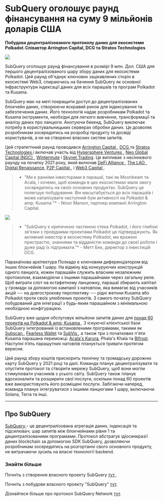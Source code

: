 # SubQuery оголошує раунд фінансування на суму 9 мільйонів доларів США

**Побудова децентралізованого протоколу даних для екосистеми Polkadot. Співавтор Arrington Capital, DCG та Stratos Technologies**

![](https://cdn-images-1.medium.com/max/1600/0*PR4oqrB9Am03VseR)

SubQuery оголошує раунд фінансування в розмірі 9 млн. Дол. США для першого децентралізованого шару збору даних для екосистеми Polkadot. Цей раунд об'єднує ключових зацікавлених сторін в екосистемі Web3, спираючись на бачення SubQuery як основної інфраструктури індексації даних для всіх парашаїв та програм Polkadot та Kusama.

SubQuery має на меті покращити доступ до децентралізованих блокчейн даних, створюючи яскравий ринок для індексування та забезпечення даних. Його технологія надає розробникам Polkadot та Kusama інструменти, необхідні для легкого вивчення, трансформації та аналізу даних про ланцюги. Анотуючи бекенд, SubQuery виключає потребу в користувальницьких серверах обробки даних. Це дозволяє розробникам зосередитись на розробці продукту та досвіді користувачів, а не на створенні власних систем запитів.

Цей стратегічний раунд проводився [ Arrington Capital ](https://arringtonxrpcapital.com/), [ DCG ](https://dcg.co/) та [ Stratos Technologies ](https://www.stratoslp.com/) і включав участь від [ Hypersphere Ventures ](https://hypersphere.ventures/), [ Neo Global Capital (NGC) ](http://ngc.fund/), [ Wintermute](https://www.wintermute.com/) і [Skynet Trading](http://skynettrading.com/). Це випливає з насіннєвого раунду на початку 2021 року, який включав [ DeFi Alliance ](https://defialliance.co/), [ The LAO ](https://www.thelao.io/), [Digital Renaissance](https://drf.ee/), [ P2P Capital ](https://www.p2pcap.com/), і [ Web3 Capital ](https://web3.capital/).

> * "Ми є ранніми інвесторами в парашаї, такі як Moonbeam та Acala, і хочемо, щоб команди в цих екосистемах мали змогу зосередитись на своїх основних продуктах. SubQuery це полегшує побудування. Він масштабується до всіх парашаїв і може каталізувати наступний бум активності на Polkadot & amp; Kusama "* - Ninor Mansor, партнер компанії Arrington Capital.

![](https://cdn-images-1.medium.com/max/1600/1*j4VHuY_BgjkYv_bQ6_DmcQ.gif)

> * "SubQuery є критичною частиною стека Polkadot, і його глибокі зв'язки з провідними проектами Polkadot це підтверджують. Як активний інвестор в екосистему Polkadot, ми вражені пристрастю, знаннями та відданістю команди до своєї роботи і дуже раді їх підтримати."* - Метт Бек, директор з інвестицій DCG.

Парахаїнова архітектура Полкадо є ключовим диференціатором від інших блокчейнів 1 шару. На відміну від конкуруючих конструкцій одного ланцюга, кожен парашайн служить власним незалежним протоколом, взаємодіючи з іншими парашайнами через загальну реле. Щоб виграти слот на естафетному ланцюжку, парашаї збирають капітал у громади за допомогою кампанії з натовпом, яка вимагає від учасників акцій --- на довгострокову перспективу --- рідні жетони Kusama або Polkadot проти своїх улюблених проектів. З самого початку SubQuery побудований для інтеграції з будь-яким парашайном з мінімальною необхідною конфігурацією.

SubQuery вже щодня обслуговує мільйони запитів даних для [ понад 60 проектів на Polkadot & amp; Kusama ](https://explorer.subquery.network/). З існуючої клієнтської бази SubQuery інтегрований із встановленими програмами, такими як [ Subscan ](https://subquery.medium.com/subscans-multi-signature-tool-powered-by-subquery-926da3e4fc25), [ Fearless Wallet](https://explorer.subquery.network/subquery/ef1rspb/fearless-wallet) та [ SubVis ](https://subquery.medium.com/explore-kusama-auctions-with-subvis-io-and-subquery-522351538d17), а також три з початкових п'яти Kusama парашана переможці: [Acala's Karura](https://subquery.medium.com/karura-integrates-with-subquery-to-aggregate-and-serve-defi-data-to-kusama-builders-d34f0e722311), Phala's Khala та [Bifrost](https://subquery.medium.com/bifrost-chooses-subquery-to-provide-the-data-for-their-new-dapp-c8005ee54f38). Наступні п’ять парашутних натовпів планується тривати протягом вересня.

Цей раунд збору коштів прискорить технічну та громадську дорожню карту SubQuery у 2021 році та далі. Команда планує децентралізувати та опустити протокол та створити мережу SubQuery, щоб вони могли стимулювати учасників з усього світу. SubQuery також планує вдосконалити та розширити свої послуги, оскільки понад 60 проектів вже використовують його розміщені послуги. Забігаючи наперед, команда планує інтегруватися з іншими ланцюгами 1 шару, включаючи Solana, Terra та інші.

* * * * *

## Про SubQuery

[ SubQuery ](https://subquery.network) - це децентралізована агрегація даних, індексація та підсилювач; шар запитів між блокчейнами рівня 1 та децентралізованими програмами. Протокол абстрагує ідіосинкразії даних blockchain за допомогою SDK SubQuery, дозволяючи розробникам зосередитись на розгортанні свого основного продукту, не витрачаючи зусиль на власні технології backend.

### Знайти більше

Почніть з створення власного проекту SubQuery [ тут ](https://doc.subquery.network/).

Почніть з побудови власного проекту "SubQuery" [тут](https://doc.subquery.network/).

Дізнайтеся більше про протокол SubQuery Network [тут](https://static.subquery.network/whitepaper.pdf).